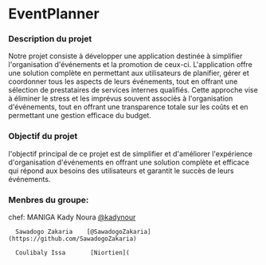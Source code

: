 # EventPlanner
### Description du projet

Notre projet consiste à développer une application destinée à simplifier l'organisation d'événements
et la promotion de ceux-ci. L'application offre une solution complète en permettant aux utilisateurs 
de planifier, gérer et coordonner tous les aspects de leurs événements, tout en offrant une sélection
de prestataires de services internes qualifiés. Cette approche vise à éliminer le stress et les imprévus 
souvent associés à l'organisation d'événements, tout en offrant une transparence totale sur les coûts 
et en permettant une gestion efficace du budget.

### Objectif du projet

l'objectif principal de ce projet est de simplifier et d'améliorer l'expérience d'organisation 
d'événements en offrant une solution complète et efficace qui répond aux besoins des utilisateurs
et garantit le succès de leurs événements.



### Menbres du groupe:
chef: MANIGA Kady Noura   [@kadynour](https://github.com/kadynour)  

      Sawadogo Zakaria    [@SawadogoZakaria](https://github.com/SawadogoZakaria)  

      Coulibaly Issa       [Niortien](
